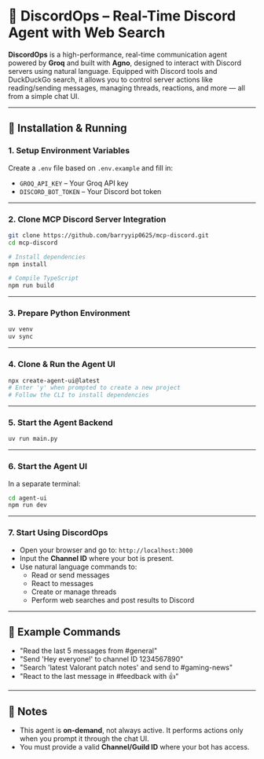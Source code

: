 # 💬 DiscordOps – Real-Time Discord Agent with Web Search

**DiscordOps** is a high-performance, real-time communication agent powered by **Groq** and built with **Agno**, designed to interact with Discord servers using natural language. Equipped with Discord tools and DuckDuckGo search, it allows you to control server actions like reading/sending messages, managing threads, reactions, and more — all from a simple chat UI.

---

## 🚀 Installation & Running

### 1. Setup Environment Variables

Create a `.env` file based on `.env.example` and fill in:

- `GROQ_API_KEY` – Your Groq API key
- `DISCORD_BOT_TOKEN` – Your Discord bot token

---

### 2. Clone MCP Discord Server Integration

```bash
git clone https://github.com/barryyip0625/mcp-discord.git
cd mcp-discord

# Install dependencies
npm install

# Compile TypeScript
npm run build
```

---

### 3. Prepare Python Environment

```bash
uv venv
uv sync
```

---

### 4. Clone & Run the Agent UI

```bash
npx create-agent-ui@latest
# Enter 'y' when prompted to create a new project
# Follow the CLI to install dependencies
```

---

### 5. Start the Agent Backend

```bash
uv run main.py
```

---

### 6. Start the Agent UI

In a separate terminal:

```bash
cd agent-ui
npm run dev
```

---

### 7. Start Using DiscordOps

- Open your browser and go to: `http://localhost:3000`
- Input the **Channel ID** where your bot is present.
- Use natural language commands to:
  - Read or send messages
  - React to messages
  - Create or manage threads
  - Perform web searches and post results to Discord

---

## 🧠 Example Commands

- "Read the last 5 messages from #general"
- "Send 'Hey everyone!' to channel ID 1234567890"
- "Search 'latest Valorant patch notes' and send to #gaming-news"
- "React to the last message in #feedback with 👍"

---

## 🧩 Notes

- This agent is **on-demand**, not always active. It performs actions only when you prompt it through the chat UI.
- You must provide a valid **Channel/Guild ID** where your bot has access.
